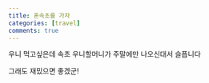 ```yaml
---
title: 혼속초를 가자
categories: [travel]
comments: true
---
```


우니 먹고싶은데 속초 우니할머니가 주말에만 나오신대서 슬픕니다

그래도 재밌으면 좋겠군!